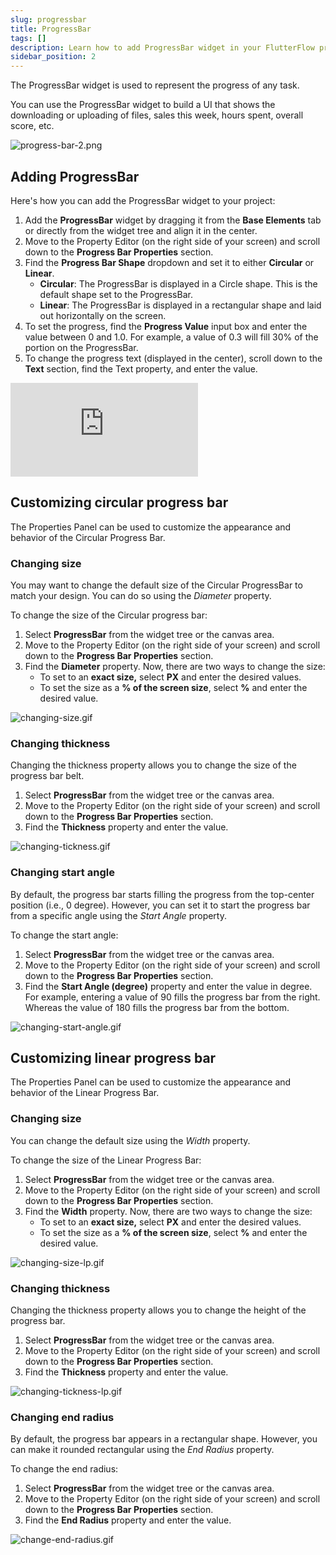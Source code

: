 ```yaml
---
slug: progressbar
title: ProgressBar
tags: []
description: Learn how to add ProgressBar widget in your FlutterFlow project.
sidebar_position: 2
---
```


The ProgressBar widget is used to represent the progress of any task.

You can use the ProgressBar widget to build a UI that shows the downloading or uploading of files, sales this week, hours spent, overall score, etc.

![progress-bar-2.png](../../imgs/progress-bar-2.png)

## Adding ProgressBar

Here's how you can add the ProgressBar widget to your project:

1. Add the **ProgressBar** widget by dragging it from the **Base Elements** tab or directly from the widget tree and align it in the center.
2. Move to the Property Editor (on the right side of your screen) and scroll down to the **Progress Bar Properties** section.
3. Find the **Progress Bar Shape** dropdown and set it to either **Circular** or **Linear**.
    - **Circular**: The ProgressBar is displayed in a Circle shape. This is the default shape set to the ProgressBar.
    - **Linear**: The ProgressBar is displayed in a rectangular shape and laid out horizontally on the screen.
4. To set the progress, find the **Progress Value** input box and enter the value between 0 and 1.0. For example, a value of 0.3 will fill 30% of the portion on the ProgressBar.
5. To change the progress text (displayed in the center), scroll down to the **Text** section, find the Text property, and enter the value.


<div style={{
    position: 'relative',
    paddingBottom: 'calc(56.67989417989418% + 41px)', // Keeps the aspect ratio and additional padding
    height: 0,
    width: '100%'}}>
    <iframe 
        src="https://demo.arcade.software/i5mkJlJMbyZb4LiZQFkf?embed&show_copy_link=true"
        title=""
        style={{
            position: 'absolute',
            top: 0,
            left: 0,
            width: '100%',
            height: '100%',
            colorScheme: 'light'
        }}
        frameborder="0"
        loading="lazy"
        webkitAllowFullScreen
        mozAllowFullScreen
        allowFullScreen
        allow="clipboard-write">
    </iframe>
</div>
<p></p>

## Customizing circular progress bar

The Properties Panel can be used to customize the appearance and behavior of the Circular Progress Bar.

### Changing size

You may want to change the default size of the Circular ProgressBar to match your design. You can do so using the *Diameter* property.

To change the size of the Circular progress bar:

1. Select **ProgressBar** from the widget tree or the canvas area.
2. Move to the Property Editor (on the right side of your screen) and scroll down to the **Progress Bar Properties** section.
3. Find the **Diameter** property. Now, there are two ways to change the size:
    - To set to an **exact size,** select **PX** and enter the desired values.
    - To set the size as a **% of the screen size**, select **%** and enter the desired value.

![changing-size.gif](../../imgs/changing-size.gif)

### Changing thickness

Changing the thickness property allows you to change the size of the progress bar belt.

1. Select **ProgressBar** from the widget tree or the canvas area.
2. Move to the Property Editor (on the right side of your screen) and scroll down to the **Progress Bar Properties** section.
3. Find the **Thickness** property and enter the value.

![changing-tickness.gif](../../imgs/changing-tickness.gif)

### Changing start angle

By default, the progress bar starts filling the progress from the top-center position (i.e., 0 degree). However, you can set it to start the progress bar from a specific angle using the *Start Angle* property.

To change the start angle:

1. Select **ProgressBar** from the widget tree or the canvas area.
2. Move to the Property Editor (on the right side of your screen) and scroll down to the **Progress Bar Properties** section.
3. Find the **Start Angle (degree)** property and enter the value in degree. For example, entering a value of 90 fills the progress bar from the right. Whereas the value of 180 fills the progress bar from the bottom.

![changing-start-angle.gif](../../imgs/changing-start-angle.gif)

## Customizing linear progress bar

The Properties Panel can be used to customize the appearance and behavior of the Linear Progress Bar.

### Changing size

You can change the default size using the *Width* property.

To change the size of the Linear Progress Bar:

1. Select **ProgressBar** from the widget tree or the canvas area.
2. Move to the Property Editor (on the right side of your screen) and scroll down to the **Progress Bar Properties** section.
3. Find the **Width** property. Now, there are two ways to change the size:
    - To set to an **exact size,** select **PX** and enter the desired values.
    - To set the size as a **% of the screen size**, select **%** and enter the desired value.

![changing-size-lp.gif](../../imgs/changing-size-lp.gif)

### Changing thickness

Changing the thickness property allows you to change the height of the progress bar.

1. Select **ProgressBar** from the widget tree or the canvas area.
2. Move to the Property Editor (on the right side of your screen) and scroll down to the **Progress Bar Properties** section.
3. Find the **Thickness** property and enter the value.

![changing-tickness-lp.gif](../../imgs/changing-tickness-lp.gif)

### Changing end radius

By default, the progress bar appears in a rectangular shape. However, you can make it rounded rectangular using the *End Radius* property.

To change the end radius:

1. Select **ProgressBar** from the widget tree or the canvas area.
2. Move to the Property Editor (on the right side of your screen) and scroll down to the **Progress Bar Properties** section.
3. Find the **End Radius** property and enter the value.

![change-end-radius.gif](../../imgs/change-end-radius.gif)